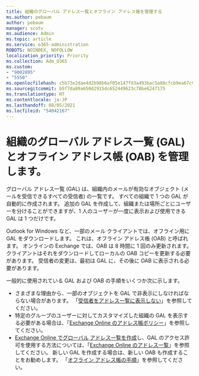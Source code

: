 ```yaml
---
title: 組織のグローバル アドレス一覧とオフライン アドレス帳を管理する
ms.author: pebaum
author: pebaum
manager: scotv
ms.audience: Admin
ms.topic: article
ms.service: o365-administration
ROBOTS: NOINDEX, NOFOLLOW
localization_priority: Priority
ms.collection: Adm_O365
ms.custom:
- "9002895"
- "5550"
ms.openlocfilehash: c5b73e2dae4d2b98b6af05e147f93a493bac5a88cfcb9ea67c979264aba34ceb
ms.sourcegitcommit: b5f7da89a650d2915dc652449623c78be6247175
ms.translationtype: HT
ms.contentlocale: ja-JP
ms.lasthandoff: 08/05/2021
ms.locfileid: "54042167"
---
```

# <a name="managing-organization-global-address-list-gal-and-offline-address-book-oab"></a>組織のグローバル アドレス一覧 (GAL) とオフライン アドレス帳 (OAB) を管理します。

グローバル アドレス一覧 (GAL) は、組織内のメールが有効なオブジェクト (メールを受信できるすべての受信者) の一覧です。 すべての組織で 1 つの GAL が自動的に作成されます。 追加の GAL を作成して、組織または場所ごとにユーザーを分けることができますが、1 人のユーザーが一度に表示および使用できる GAL は 1 つだけです。

Outlook for Windows など、一部のメール クライアントでは、オフライン用に GAL をダウンロードします。 これは、オフライン アドレス帳 (OAB) と呼ばれます。 オンラインの Exchange では、OAB は 8 時間に 1 回のみ更新されます。クライアントはそれをダウンロードしてローカルの OAB コピーを更新する必要があります。 受信者の変更は、最初は GAL に、その後に OAB に表示される必要があります。

一般的に使用されている GAL および OAB の手順をいくつか次に示します。

- さまざまな理由から、一部のオブジェクトを GAL で非表示にしなければならない場合があります。 「[受信者をアドレス一覧に表示しない](https://docs.microsoft.com/exchange/address-books/address-lists/manage-address-lists#hide-recipients-from-address-lists)」を参照してください。
- 特定のグループのユーザーに対してカスタマイズした組織の GAL を表示する必要がある場合は、「[Exchange Online のアドレス帳ポリシー](https://docs.microsoft.com/exchange/address-books/address-book-policies/address-book-policies)」を参照してください。
- [Exchange Online でグローバル アドレス一覧を作成](https://docs.microsoft.com/exchange/address-books/address-lists/create-global-address-list)し、GAL のアクセス許可を使用する方法については、「[Exchange Online のアドレス一覧](https://docs.microsoft.com/exchange/address-books/address-lists/address-lists)」を参照してください。 新しい GAL を作成する場合は、新しい OAB も作成することをお勧めします。 「[オフライン アドレス帳の手順](https://docs.microsoft.com/exchange/address-books/offline-address-books/offline-address-book-procedures)」を参照してください。
